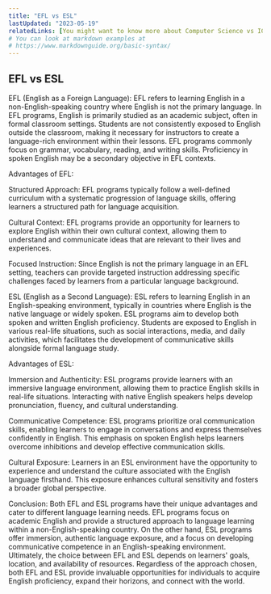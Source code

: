 ```yaml
---
title: "EFL vs ESL"
lastUpdated: "2023-05-19"
relatedLinks: [You might want to know more about Computer Science vs ICT]
# You can look at markdown examples at
# https://www.markdownguide.org/basic-syntax/
---
```


## EFL vs ESL

EFL (English as a Foreign Language):
EFL refers to learning English in a non-English-speaking country where English is not the primary language. In EFL programs, English is primarily studied as an academic subject, often in formal classroom settings. Students are not consistently exposed to English outside the classroom, making it necessary for instructors to create a language-rich environment within their lessons. EFL programs commonly focus on grammar, vocabulary, reading, and writing skills. Proficiency in spoken English may be a secondary objective in EFL contexts.

Advantages of EFL:

Structured Approach: EFL programs typically follow a well-defined curriculum with a systematic progression of language skills, offering learners a structured path for language acquisition.

Cultural Context: EFL programs provide an opportunity for learners to explore English within their own cultural context, allowing them to understand and communicate ideas that are relevant to their lives and experiences.

Focused Instruction: Since English is not the primary language in an EFL setting, teachers can provide targeted instruction addressing specific challenges faced by learners from a particular language background.

ESL (English as a Second Language):
ESL refers to learning English in an English-speaking environment, typically in countries where English is the native language or widely spoken. ESL programs aim to develop both spoken and written English proficiency. Students are exposed to English in various real-life situations, such as social interactions, media, and daily activities, which facilitates the development of communicative skills alongside formal language study.

Advantages of ESL:

Immersion and Authenticity: ESL programs provide learners with an immersive language environment, allowing them to practice English skills in real-life situations. Interacting with native English speakers helps develop pronunciation, fluency, and cultural understanding.

Communicative Competence: ESL programs prioritize oral communication skills, enabling learners to engage in conversations and express themselves confidently in English. This emphasis on spoken English helps learners overcome inhibitions and develop effective communication skills.

Cultural Exposure: Learners in an ESL environment have the opportunity to experience and understand the culture associated with the English language firsthand. This exposure enhances cultural sensitivity and fosters a broader global perspective.

Conclusion:
Both EFL and ESL programs have their unique advantages and cater to different language learning needs. EFL programs focus on academic English and provide a structured approach to language learning within a non-English-speaking country. On the other hand, ESL programs offer immersion, authentic language exposure, and a focus on developing communicative competence in an English-speaking environment. Ultimately, the choice between EFL and ESL depends on learners' goals, location, and availability of resources. Regardless of the approach chosen, both EFL and ESL provide invaluable opportunities for individuals to acquire English proficiency, expand their horizons, and connect with the world.
